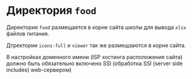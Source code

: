# Директория `food`

Директория `food` размещается в корне сайта школы для вывода `xlsx` файлов питания.

Дтректории `icons-full` и `viewer` так же размещзаются в корне сайта.

В настройках доменного имени (ISP хостинга расположения сайта) должно быть обязательно включено SSI (обработка SSI (server side includes) web-сервером)
